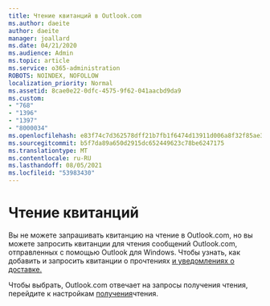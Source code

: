 ```yaml
---
title: Чтение квитанций в Outlook.com
ms.author: daeite
author: daeite
manager: joallard
ms.date: 04/21/2020
ms.audience: Admin
ms.topic: article
ms.service: o365-administration
ROBOTS: NOINDEX, NOFOLLOW
localization_priority: Normal
ms.assetid: 8cae0e22-0dfc-4575-9f62-041aacbd9da9
ms.custom:
- "768"
- "1396"
- "1397"
- "8000034"
ms.openlocfilehash: e83f74c7d362578dff21b7fb1f6474d13911d006a8f32f85ae30bce73bf8fd52
ms.sourcegitcommit: b5f7da89a650d2915dc652449623c78be6247175
ms.translationtype: MT
ms.contentlocale: ru-RU
ms.lasthandoff: 08/05/2021
ms.locfileid: "53983430"
---
```

# <a name="read-receipts"></a>Чтение квитанций

Вы не можете запрашивать квитанцию на чтение в Outlook.com, но вы можете запросить квитанции для чтения сообщений Outlook.com, отправленных с помощью Outlook для Windows. Чтобы узнать, как добавить и запросить квитанции о прочтениях [и уведомлениях о доставке.](https://support.office.com/article/a34bf70a-4c2c-4461-b2a1-12e4a7a92141?wt.mc_id=Office_Outlook_com_Alchemy)
  
Чтобы выбрать, Outlook.com отвечает на запросы получения чтения, перейдите к настройкам [получения](https://outlook.live.com/mail/options/mail/handling/readReceipts)чтения.
